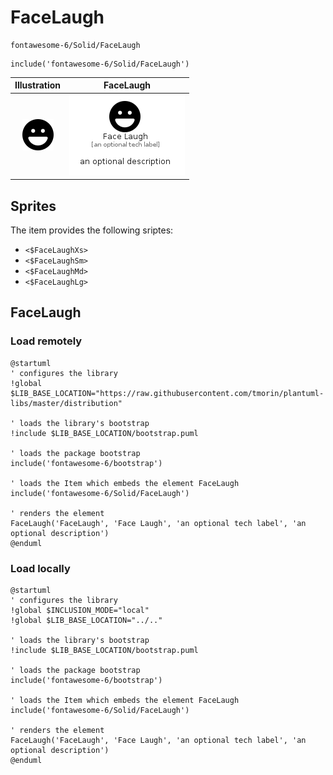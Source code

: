 # FaceLaugh


```text
fontawesome-6/Solid/FaceLaugh
```

```text
include('fontawesome-6/Solid/FaceLaugh')
```



| Illustration | FaceLaugh |
| :---: | :---: |
| ![illustration for Illustration](../../fontawesome-6/Solid/FaceLaugh.png) | ![illustration for FaceLaugh](../../fontawesome-6/Solid/FaceLaugh.Local.png) |



## Sprites
The item provides the following sriptes:

- `<$FaceLaughXs>`
- `<$FaceLaughSm>`
- `<$FaceLaughMd>`
- `<$FaceLaughLg>`





## FaceLaugh

### Load remotely
```plantuml
@startuml
' configures the library
!global $LIB_BASE_LOCATION="https://raw.githubusercontent.com/tmorin/plantuml-libs/master/distribution"

' loads the library's bootstrap
!include $LIB_BASE_LOCATION/bootstrap.puml

' loads the package bootstrap
include('fontawesome-6/bootstrap')

' loads the Item which embeds the element FaceLaugh
include('fontawesome-6/Solid/FaceLaugh')

' renders the element
FaceLaugh('FaceLaugh', 'Face Laugh', 'an optional tech label', 'an optional description')
@enduml
```

### Load locally
```plantuml
@startuml
' configures the library
!global $INCLUSION_MODE="local"
!global $LIB_BASE_LOCATION="../.."

' loads the library's bootstrap
!include $LIB_BASE_LOCATION/bootstrap.puml

' loads the package bootstrap
include('fontawesome-6/bootstrap')

' loads the Item which embeds the element FaceLaugh
include('fontawesome-6/Solid/FaceLaugh')

' renders the element
FaceLaugh('FaceLaugh', 'Face Laugh', 'an optional tech label', 'an optional description')
@enduml
```

